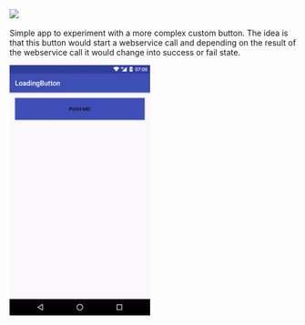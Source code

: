 <img src='https://circleci.com/gh/jbarat/LoadingButton.png'>

Simple app to experiment with a more complex custom button.
The idea is that this button would start a webservice call and
depending on the result of the webservice call it would change into
success or fail state.

<img src="/demo.gif" width="49%">